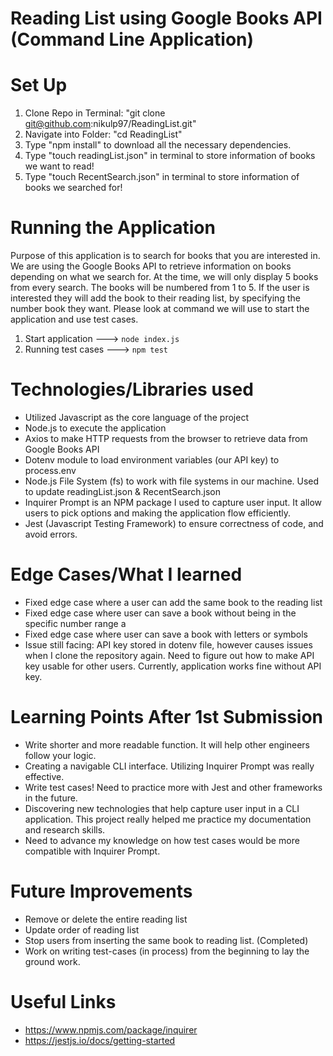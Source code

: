 # Reading List using Google Books API (Command Line Application)

# Set Up

1. Clone Repo in Terminal: "git clone git@github.com:nikulp97/ReadingList.git"
2. Navigate into Folder: "cd ReadingList"
3. Type "npm install" to download all the necessary dependencies.
4. Type "touch readingList.json" in terminal to store information of books we want to read!
5. Type "touch RecentSearch.json" in terminal to store information of books we searched for!

# Running the Application

Purpose of this application is to search for books that you are interested in. We are
using the Google Books API to retrieve information on books depending on what we search for.
At the time, we will only display 5 books from every search. The books will be numbered from
1 to 5. If the user is interested they will add the book to their reading list, by specifying
the number book they want. Please look at command we will use to start the application and use
test cases.

1. Start application ---> `node index.js`
2. Running test cases ---> `npm test`

# Technologies/Libraries used

- Utilized Javascript as the core language of the project
- Node.js to execute the application
- Axios to make HTTP requests from the browser to retrieve data from Google Books API
- Dotenv module to load environment variables (our API key) to process.env
- Node.js File System (fs) to work with file systems in our machine. Used to update readingList.json & RecentSearch.json
- Inquirer Prompt is an NPM package I used to capture user input. It allow users to pick options and making
  the application flow efficiently.
- Jest (Javascript Testing Framework) to ensure correctness of code, and avoid errors.

# Edge Cases/What I learned

- Fixed edge case where a user can add the same book to the reading list
- Fixed edge case where user can save a book without being in the specific number range a
- Fixed edge case where user can save a book with letters or symbols
- Issue still facing: API key stored in dotenv file, however causes issues when I clone the repository again.
  Need to figure out how to make API key usable for other users. Currently, application works
  fine without API key.

# Learning Points After 1st Submission

- Write shorter and more readable function. It will help other engineers follow your logic.
- Creating a navigable CLI interface. Utilizing Inquirer Prompt was really effective.
- Write test cases! Need to practice more with Jest and other frameworks in the future.
- Discovering new technologies that help capture user input in a CLI application. This project
  really helped me practice my documentation and research skills.
- Need to advance my knowledge on how test cases would be more compatible with Inquirer Prompt.

# Future Improvements

- Remove or delete the entire reading list
- Update order of reading list
- Stop users from inserting the same book to reading list. (Completed)
- Work on writing test-cases (in process) from the beginning to lay the ground work.

# Useful Links

- https://www.npmjs.com/package/inquirer
- https://jestjs.io/docs/getting-started
